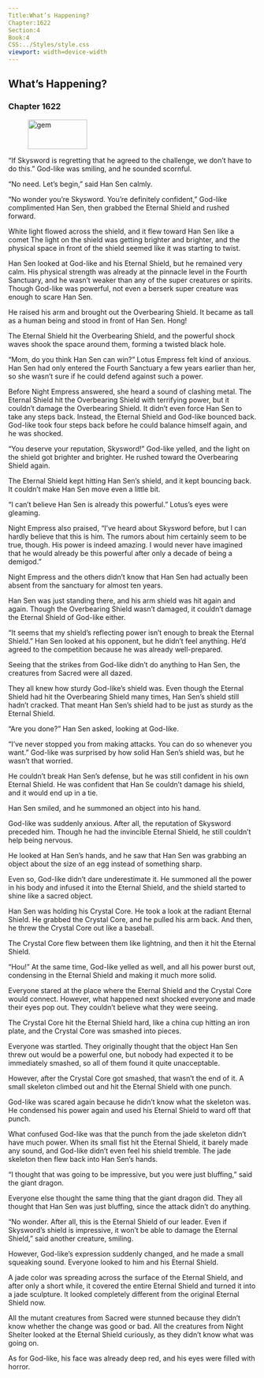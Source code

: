 ```yaml
---
Title:What’s Happening? 
Chapter:1622 
Section:4 
Book:4 
CSS:../Styles/style.css 
viewport: width=device-width
---
```

  
## What’s Happening?
### Chapter 1622
  
<figure>
	<img src="../Images/gem.gif" alt="gem" id="gem" width="120" height="60" />
</figure>
  

  
“If Skysword is regretting that he agreed to the challenge, we don’t have to do this.” God-like was smiling, and he sounded scornful.

“No need. Let’s begin,” said Han Sen calmly.

“No wonder you’re Skysword. You’re definitely confident,” God-like complimented Han Sen, then grabbed the Eternal Shield and rushed forward.

White light flowed across the shield, and it flew toward Han Sen like a comet The light on the shield was getting brighter and brighter, and the physical space in front of the shield seemed like it was starting to twist.

Han Sen looked at God-like and his Eternal Shield, but he remained very calm. His physical strength was already at the pinnacle level in the Fourth Sanctuary, and he wasn’t weaker than any of the super creatures or spirits. Though God-like was powerful, not even a berserk super creature was enough to scare Han Sen.

He raised his arm and brought out the Overbearing Shield. It became as tall as a human being and stood in front of Han Sen. Hong!

The Eternal Shield hit the Overbearing Shield, and the powerful shock waves shook the space around them, forming a twisted black hole.

“Mom, do you think Han Sen can win?” Lotus Empress felt kind of anxious. Han Sen had only entered the Fourth Sanctuary a few years earlier than her, so she wasn’t sure if he could defend against such a power.

Before Night Empress answered, she heard a sound of clashing metal. The Eternal Shield hit the Overbearing Shield with terrifying power, but it couldn’t damage the Overbearing Shield. It didn’t even force Han Sen to take any steps back. Instead, the Eternal Shield and God-like bounced back. God-like took four steps back before he could balance himself again, and he was shocked.

“You deserve your reputation, Skysword!” God-like yelled, and the light on the shield got brighter and brighter. He rushed toward the Overbearing Shield again.

The Eternal Shield kept hitting Han Sen’s shield, and it kept bouncing back. It couldn’t make Han Sen move even a little bit.

“I can’t believe Han Sen is already this powerful.” Lotus’s eyes were gleaming.

Night Empress also praised, “I’ve heard about Skysword before, but I can hardly believe that this is him. The rumors about him certainly seem to be true, though. His power is indeed amazing. I would never have imagined that he would already be this powerful after only a decade of being a demigod.”

Night Empress and the others didn’t know that Han Sen had actually been absent from the sanctuary for almost ten years.

Han Sen was just standing there, and his arm shield was hit again and again. Though the Overbearing Shield wasn’t damaged, it couldn’t damage the Eternal Shield of God-like either.

“It seems that my shield’s reflecting power isn’t enough to break the Eternal Shield.” Han Sen looked at his opponent, but he didn’t feel anything. He’d agreed to the competition because he was already well-prepared.



Seeing that the strikes from God-like didn’t do anything to Han Sen, the creatures from Sacred were all dazed.

They all knew how sturdy God-like’s shield was. Even though the Eternal Shield had hit the Overbearing Shield many times, Han Sen’s shield still hadn’t cracked. That meant Han Sen’s shield had to be just as sturdy as the Eternal Shield.

“Are you done?” Han Sen asked, looking at God-like.

“I’ve never stopped you from making attacks. You can do so whenever you want.” God-like was surprised by how solid Han Sen’s shield was, but he wasn’t that worried.

He couldn’t break Han Sen’s defense, but he was still confident in his own Eternal Shield. He was confident that Han Se couldn’t damage his shield, and it would end up in a tie.

Han Sen smiled, and he summoned an object into his hand.

God-like was suddenly anxious. After all, the reputation of Skysword preceded him. Though he had the invincible Eternal Shield, he still couldn’t help being nervous.

He looked at Han Sen’s hands, and he saw that Han Sen was grabbing an object about the size of an egg instead of something sharp.

Even so, God-like didn’t dare underestimate it. He summoned all the power in his body and infused it into the Eternal Shield, and the shield started to shine like a sacred object.

Han Sen was holding his Crystal Core. He took a look at the radiant Eternal Shield. He grabbed the Crystal Core, and he pulled his arm back. And then, he threw the Crystal Core out like a baseball.



The Crystal Core flew between them like lightning, and then it hit the Eternal Shield.

“Hou!” At the same time, God-like yelled as well, and all his power burst out, condensing in the Eternal Shield and making it much more solid.

Everyone stared at the place where the Eternal Shield and the Crystal Core would connect. However, what happened next shocked everyone and made their eyes pop out. They couldn’t believe what they were seeing.

The Crystal Core hit the Eternal Shield hard, like a china cup hitting an iron plate, and the Crystal Core was smashed into pieces.

Everyone was startled. They originally thought that the object Han Sen threw out would be a powerful one, but nobody had expected it to be immediately smashed, so all of them found it quite unacceptable.

However, after the Crystal Core got smashed, that wasn’t the end of it. A small skeleton climbed out and hit the Eternal Shield with one punch.

God-like was scared again because he didn’t know what the skeleton was. He condensed his power again and used his Eternal Shield to ward off that punch.

What confused God-like was that the punch from the jade skeleton didn’t have much power. When its small fist hit the Eternal Shield, it barely made any sound, and God-like didn’t even feel his shield tremble. The jade skeleton then flew back into Han Sen’s hands.

“I thought that was going to be impressive, but you were just bluffing,” said the giant dragon.

Everyone else thought the same thing that the giant dragon did. They all thought that Han Sen was just bluffing, since the attack didn’t do anything.

“No wonder. After all, this is the Eternal Shield of our leader. Even if Skysword’s shield is impressive, it won’t be able to damage the Eternal Shield,” said another creature, smiling.

However, God-like’s expression suddenly changed, and he made a small squeaking sound. Everyone looked to him and his Eternal Shield.

A jade color was spreading across the surface of the Eternal Shield, and after only a short while, it covered the entire Eternal Shield and turned it into a jade sculpture. It looked completely different from the original Eternal Shield now.

All the mutant creatures from Sacred were stunned because they didn’t know whether the change was good or bad. All the creatures from Night Shelter looked at the Eternal Shield curiously, as they didn’t know what was going on.

As for God-like, his face was already deep red, and his eyes were filled with horror.